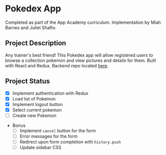 # Pokedex App
Completed as part of the App Academy curriculum. Implementation by Miah Barnes
and Juliet Shafto.

## Project Description
Any trainer's best friend! This Pokedex app will allow registered users to browse a collection pokemon and view pictures and details for them. Built with React and Redux. Backend repo located [here](https://github.com/appacademy-starters/pokedex-backend).

## Project Status
- [x] Implement authentication with Redux
- [x] Load list of Pokemon
- [x] Implement logout button
- [x] Select current pokemon
- [ ] Create new Pokemon
- Bonus
  - [ ] Implement `cancel` button for the form
  - [ ] Error messages for the form
  - [ ] Redirect upon form completion with `history.push`
  - [ ] Update sidebar CSS
